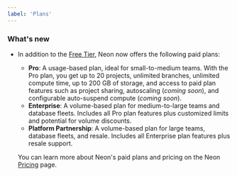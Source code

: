 ```yaml
---
label: 'Plans'
---
```


### What's new

- In addition to the [Free Tier](/docs/introduction/technical-preview-free-tier), Neon now offers the following paid plans:
  
  - **Pro**: A usage-based plan, ideal for small-to-medium teams. With the Pro plan, you get up to 20 projects, unlimited branches, unlimited compute time, up to 200 GB of storage, and access to paid plan features such as project sharing, autoscaling (_coming soon_), and configurable auto-suspend compute (_coming soon_).
  - **Enterprise**: A volume-based plan for medium-to-large teams and database fleets. Includes all Pro plan features plus customized limits and potential for volume discounts.
  - **Platform Partnership**: A volume-based plan for large teams, database fleets, and resale. Includes all Enterprise plan features  plus resale support.

  You can learn more about Neon's paid plans and pricing on the Neon [Pricing](https://neon.tech/pricing) page.
